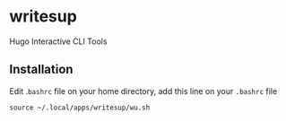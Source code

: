 # writesup
Hugo Interactive CLI Tools

## Installation

Edit .`bashrc` file on your home directory, add this line on your `.bashrc` file
```
source ~/.local/apps/writesup/wu.sh
```
